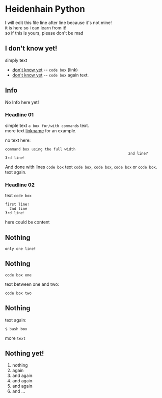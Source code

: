 Heidenhain Python
=============

I will edit this file line after line because it's not mine!<br>
it is here so i can learn from it!<br>
so if this is yours, please don't be mad 

I don't know yet!
-------

simply text

* [don't know yet](link) -- `code box` (link)
* [don't know yet](link) -- `code box` again text.


Info
------------

No Info here yet!


### Headline 01

simple text `a box for/with commands` text.<br> 
more text [linkname][link] for an example.

no text here:

    command box using the full width 
															2nd line?
	3rd line!

And done with lines `code box` text `code box`,
`code box`, `code box` or `code box`. text again.



### Headline 02

text `code box`

    first line!
      2nd line
    3rd line!


here could be content

Nothing
-----------

    only one line!


Nothing
-----

    code box one

text between one and two:

    code box two


Nothing
-------

text again:

    $ bash box

more `text`


Nothing yet!
------------

1. nothing
2. again
3. and again
4. and again
5. and again
6. and ...


[link]: http://techblog.linux-himmel.org/wordpress/
[link2]: http://github.com/github/markup/tree/master/lib/github/markups.rb#L13
[link3]: http://github.com/github/markup/pulls
